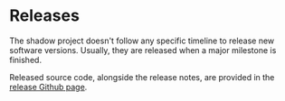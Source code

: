 # Releases

The shadow project doesn't follow any specific timeline to release new software
versions. Usually, they are released when a major milestone is finished.

Released source code, alongside the release notes, are provided in the
[release Github page](https://github.com/shadow-maint/shadow/releases).
